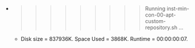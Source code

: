 * >>>>>>>>> Running inst-min-con-00-apt-custom-repository.sh ...
  * Disk size = 837936K. Space Used = 3868K. Runtime = 00:00:00:07.
